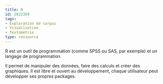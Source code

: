 ```yaml
---
title: R
id: 2022369
tags:
- Exploration de corpus
- Visualisation
- Textométrie
type: ressource
---
```


R est un outil de programmation (comme SPSS ou SAS, par exemple) et un langage de programmation.

Il permet de manipuler des données, faire des calculs et créer des graphiques. Il est libre et ouvert au développement, chaque utilisateur peut développer ses propres packages.

